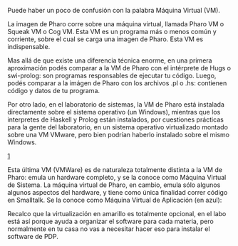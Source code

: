 Puede haber un poco de confusión con la palabra Máquina Virtual (VM).

La imagen de Pharo corre sobre una máquina virtual, llamada Pharo VM o Squeak VM o Cog VM. Esta VM es un programa más o menos común y corriente, sobre el cual se carga una imagen de Pharo. Esta VM es indispensable.

Mas allá de que existe una diferencia técnica enorme, en una primera aproximación podés comparar a la VM de Pharo con el intérprete de Hugs o swi-prolog: son programas responsables de ejecutar tu código. Luego, podés comparar a la imágen de Pharo con los archivos .pl o .hs: contienen código y datos de tu programa.

Por otro lado, en el laboratorio de sistemas, la VM de Pharo está instalada directamente sobre el sistema operativo (un Windows), mientras que los interpretes de Haskell y Prolog están instalados, por cuestiones prácticas para la gente del laboratorio, en un sistema operativo virtualizado montado sobre una VM VMware, pero bien podrían haberlo instalado sobre el mismo Windows.

[1](https://docs.google.com/drawings/pub?id=1O7c4pjlNboSdMhZDLOKxI5MMqR8vqrA4ZvvFdKXDij4&w=754&h=543)

Esta última VM (VMWare) es de naturaleza totalmente distinta a la VM de Pharo: emula un hardware completo, y se la conoce como Máquina Virtual de Sistema. La máquina virtual de Pharo, en cambio, emula sólo algunos algunos aspectos del hardware, y tiene como única finalidad correr código en Smalltalk. Se la conoce como Máquina Virtual de Aplicación (en azul):

Recalco que la virtualización en amarillo es totalmente opcional, en el labo está así porque ayuda a organizar el software para cada materia, pero normalmente en tu casa no vas a necesitar hacer eso para instalar el software de PDP.
